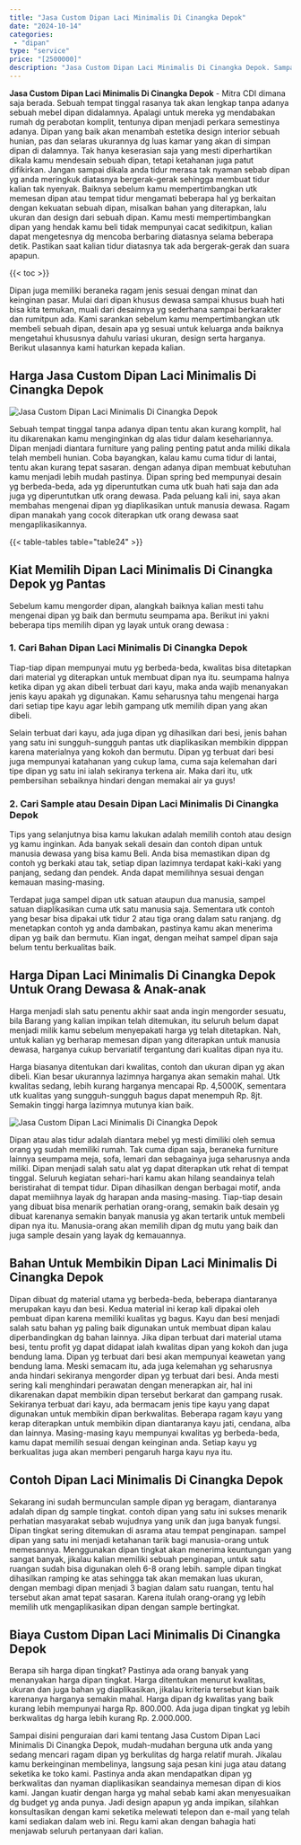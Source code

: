 ```yaml
---
title: "Jasa Custom Dipan Laci Minimalis Di Cinangka Depok"
date: "2024-10-14"
categories:
 - "dipan"
type: "service"
price: "[2500000]"
description: "Jasa Custom Dipan Laci Minimalis Di Cinangka Depok. Sampai disini penguraian dari kami tentang Jasa Custom Dipan Laci Minimalis Di Cinangka Depok, mudah-muda..."
---
```


**Jasa Custom Dipan Laci Minimalis Di Cinangka Depok** - Mitra CDI dimana saja berada. Sebuah tempat tinggal rasanya tak akan lengkap tanpa adanya sebuah mebel dipan didalamnya. Apalagi untuk mereka yg mendabakan rumah dg perabotan komplit, tentunya dipan menjadi perkara semestinya adanya. Dipan yang baik akan menambah estetika design interior sebuah hunian, pas dan selaras ukurannya dg luas kamar yang akan di simpan dipan di dalamnya. Tak hanya keserasian saja yang mesti diperhartikan dikala kamu mendesain sebuah dipan, tetapi ketahanan juga patut difikirkan. Jangan sampai dikala anda tidur merasa tak nyaman sebab dipan yg anda meringkuk diatasnya bergerak-gerak sehingga membuat tidur kalian tak nyenyak. Baiknya sebelum kamu mempertimbangkan utk memesan dipan atau tempat tidur mengamati beberapa hal yg berkaitan dengan kekuatan sebuah dipan, misalkan bahan yang diterapkan, lalu ukuran dan design dari sebuah dipan. Kamu mesti mempertimbangkan dipan yang hendak kamu beli tidak mempunyai cacat sedikitpun, kalian dapat mengetesnya dg mencoba berbaring diatasnya selama beberapa detik. Pastikan saat kalian tidur diatasnya tak ada bergerak-gerak dan suara apapun.

{{< toc >}}

Dipan juga memiliki beraneka ragam jenis sesuai dengan minat dan keinginan pasar. Mulai dari dipan khusus dewasa sampai khusus buah hati bisa kita temukan, muali dari desainnya yg sederhana sampai berkarakter dan rumitpun ada. Kami sarankan sebelum kamu mempertimbangkan utk membeli sebuah dipan, desain apa yg sesuai untuk keluarga anda baiknya mengetahui khususnya dahulu variasi ukuran, design serta harganya. Berikut ulasannya kami haturkan kepada kalian.

## Harga Jasa Custom Dipan Laci Minimalis Di Cinangka Depok

![Jasa Custom Dipan Laci Minimalis Di Cinangka Depok](/images/mebel/dipan-dewasa-011.jpg)

Sebuah tempat tinggal tanpa adanya dipan tentu akan kurang komplit, hal itu dikarenakan kamu menginginkan dg alas tidur dalam kesehariannya. Dipan menjadi diantara furniture yang paling penting patut anda miliki dikala telah membeli hunian. Coba bayangkan, kalau kamu cuma tidur di lantai, tentu akan kurang tepat sasaran. dengan adanya dipan membuat kebutuhan kamu menjadi lebih mudah pastinya. Dipan spring bed mempunyai desain yg berbeda-beda, ada yg diperuntutkan cuma utk buah hati saja dan ada juga yg diperuntutkan utk orang dewasa. Pada peluang kali ini, saya akan membahas mengenai dipan yg diaplikasikan untuk manusia dewasa. Ragam dipan manakah yang cocok diterapkan utk orang dewasa saat mengaplikasikannya.

{{< table-tables table="table24" >}}

## Kiat Memilih Dipan Laci Minimalis Di Cinangka Depok yg Pantas

Sebelum kamu mengorder dipan, alangkah baiknya kalian mesti tahu mengenai dipan yg baik dan bermutu seumpama apa. Berikut ini yakni beberapa tips memilih dipan yg layak untuk orang dewasa :

### 1\. Cari Bahan Dipan Laci Minimalis Di Cinangka Depok

Tiap-tiap dipan mempunyai mutu yg berbeda-beda, kwalitas bisa ditetapkan dari material yg diterapkan untuk membuat dipan nya itu. seumpama halnya ketika dipan yg akan dibeli terbuat dari kayu, maka anda wajib menanyakan jenis kayu apakah yg digunakan. Kamu seharusnya tahu mengenai harga dari setiap tipe kayu agar lebih gampang utk memilih dipan yang akan dibeli.

Selain terbuat dari kayu, ada juga dipan yg dihasilkan dari besi, jenis bahan yang satu ini sungguh-sungguh pantas utk diaplikasikan membikin dipppan karena materialnya yang kokoh dan bermutu. Dipan yg terbuat dari besi juga mempunyai katahanan yang cukup lama, cuma saja kelemahan dari tipe dipan yg satu ini ialah sekiranya terkena air. Maka dari itu, utk pembersihan sebaiknya hindari dengan memakai air ya guys!

### 2\. Cari Sample atau Desain Dipan Laci Minimalis Di Cinangka Depok

Tips yang selanjutnya bisa kamu lakukan adalah memilih contoh atau design yg kamu inginkan. Ada banyak sekali desain dan contoh dipan untuk manusia dewasa yang bisa kamu Beli. Anda bisa memastikan dipan dg contoh yg berkaki atau tak, setiap dipan lazimnya terdapat kaki-kaki yang panjang, sedang dan pendek. Anda dapat memilihnya sesuai dengan kemauan masing-masing.

Terdapat juga sampel dipan utk satuan ataupun dua manusia, sampel satuan diaplikasikan cuma utk satu manusia saja. Sementara utk contoh yang besar bisa dipakai utk tidur 2 atau tiga orang dalam satu ranjang. dg menetapkan contoh yg anda dambakan, pastinya kamu akan menerima dipan yg baik dan bermutu. Kian ingat, dengan meihat sampel dipan saja belum tentu berkualitas baik.

## Harga Dipan Laci Minimalis Di Cinangka Depok Untuk Orang Dewasa & Anak-anak

Harga menjadi slah satu penentu akhir saat anda ingin mengorder sesuatu, bila Barang yang kalian impikan telah ditemukan, itu seluruh belum dapat menjadi milik kamu sebelum menyepakati harga yg telah ditetapkan. Nah, untuk kalian yg berharap memesan dipan yang diterapkan untuk manusia dewasa, harganya cukup bervariatif tergantung dari kualitas dipan nya itu.

Harga biasanya ditentukan dari kwalitas, contoh dan ukuran dipan yg akan dibeli. Kian besar ukurannya lazimnya harganya akan semakin mahal. Utk kwalitas sedang, lebih kurang harganya mencapai Rp. 4,5000K, sementara utk kualitas yang sungguh-sungguh bagus dapat menempuh Rp. 8jt. Semakin tinggi harga lazimnya mutunya kian baik.

![Jasa Custom Dipan Laci Minimalis Di Cinangka Depok](/images/mebel/dipan-anak-022-1.jpg)

Dipan atau alas tidur adalah diantara mebel yg mesti dimiliki oleh semua orang yg sudah memiliki rumah. Tak cuma dipan saja, beraneka furniture lainnya seumpama meja, sofa, lemari dan sebagainya juga seharusnya anda miliki. Dipan menjadi salah satu alat yg dapat diterapkan utk rehat di tempat tinggal. Seluruh kegiatan sehari-hari kamu akan hilang seandainya telah beristirahat di tempat tidur. Dipan dihasilkan dengan berbagai motif, anda dapat memiihnya layak dg harapan anda masing-masing. Tiap-tiap desain yang dibuat bisa menarik perhatian orang-orang, semakin baik desain yg dibuat karenanya semakin banyak manusia yg akan tertarik untuk membeli dipan nya itu. Manusia-orang akan memilih dipan dg mutu yang baik dan juga sample desain yang layak dg kemauannya.

## Bahan Untuk Membikin Dipan Laci Minimalis Di Cinangka Depok

Dipan dibuat dg material utama yg berbeda-beda, beberapa diantaranya merupakan kayu dan besi. Kedua material ini kerap kali dipakai oleh pembuat dipan karena memiliki kualitas yg bagus. Kayu dan besi menjadi salah satu bahan yg paling baik digunakan untuk membuat dipan kalau diperbandingkan dg bahan lainnya. Jika dipan terbuat dari material utama besi, tentu profit yg dapat didapat ialah kwalitas dipan yang kokoh dan juga bendung lama. Dipan yg terbuat dari besi akan mempunyai keawetan yang bendung lama. Meski semacam itu, ada juga kelemahan yg seharusnya anda hindari sekiranya mengorder dipan yg terbuat dari besi. Anda mesti sering kali menghindari perawatan dengan menerapkan air, hal ini dikarenakan dapat membikin dipan tersebut berkarat dan gampang rusak. Sekiranya terbuat dari kayu, ada bermacam jenis tipe kayu yang dapat digunakan untuk membikin dipan berkwalitas. Beberapa ragam kayu yang kerap diterapkan untuk membikin dipan diantaranya kayu jati, cendana, alba dan lainnya. Masing-masing kayu mempunyai kwalitas yg berbeda-beda, kamu dapat memilih sesuai dengan keinginan anda. Setiap kayu yg berkualitas juga akan memberi pengaruh harga kayu nya itu.

## Contoh Dipan Laci Minimalis Di Cinangka Depok

Sekarang ini sudah bermunculan sample dipan yg beragam, diantaranya adalah dipan dg sample tingkat. contoh dipan yang satu ini sukses menarik perhatian masyarakat sebab wujudnya yang unik dan juga banyak fungsi. Dipan tingkat sering ditemukan di asrama atau tempat penginapan. sampel dipan yang satu ini menjadi ketahanan tarik bagi manusia-orang untuk memesannya. Menggunakan dipan tingkat akan menerima keuntungan yang sangat banyak, jikalau kalian memiliki sebuah penginapan, untuk satu ruangan sudah bisa digunakan oleh 6-8 orang lebih. sample dipan tingkat dihasilkan ramping ke atas sehingga tak akan memakan luas ukuran, dengan membagi dipan menjadi 3 bagian dalam satu ruangan, tentu hal tersebut akan amat tepat sasaran. Karena itulah orang-orang yg lebih memilih utk mengaplikasikan dipan dengan sample bertingkat.

## Biaya Custom Dipan Laci Minimalis Di Cinangka Depok

Berapa sih harga dipan tingkat? Pastinya ada orang banyak yang menanyakan harga dipan tingkat. Harga ditentukan menurut kwalitas, ukuran dan juga bahan yg diaplikasikan, jikalau kriteria tersebut kian baik karenanya harganya semakin mahal. Harga dipan dg kwalitas yang baik kurang lebih mempunyai harga Rp. 800.000. Ada juga dipan tingkat yg lebih berkwalitas dg harga lebih kurang Rp. 2.000.000.

Sampai disini penguraian dari kami tentang Jasa Custom Dipan Laci Minimalis Di Cinangka Depok, mudah-mudahan berguna utk anda yang sedang mencari ragam dipan yg berkulitas dg harga relatif murah. Jikalau kamu berkeinginan membelinya, langsung saja pesan kini juga atau datang seketika ke toko kami. Pastinya anda akan mendapatkan dipan yg berkwalitas dan nyaman diaplikasikan seandainya memesan dipan di kios kami. Jangan kuatir dengan harga yg mahal sebab kami akan menyesuaikan dg budget yg anda punya. Jadi design apapun yg anda impikan, silahkan konsultasikan dengan kami seketika melewati telepon dan e-mail yang telah kami sediakan dalam web ini. Regu kami akan dengan bahagia hati menjawab seluruh pertanyaan dari kalian.

